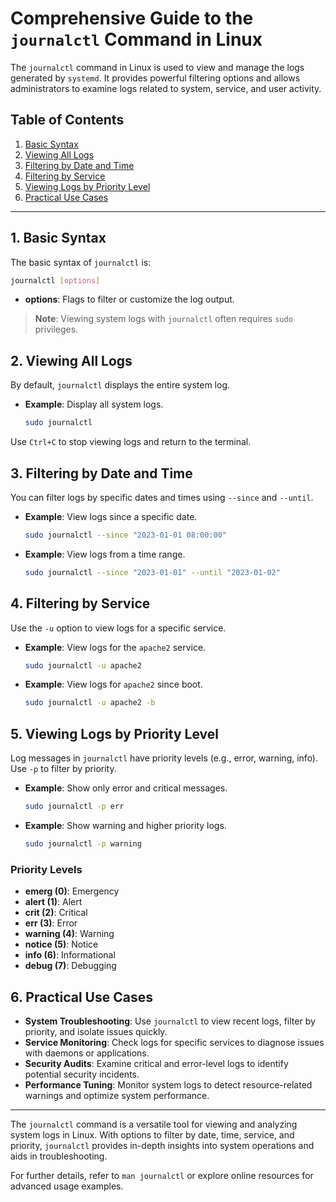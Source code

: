 
# Comprehensive Guide to the `journalctl` Command in Linux

The `journalctl` command in Linux is used to view and manage the logs generated by `systemd`. It provides powerful filtering options and allows administrators to examine logs related to system, service, and user activity.

## Table of Contents
1. [Basic Syntax](#basic-syntax)
2. [Viewing All Logs](#viewing-all-logs)
3. [Filtering by Date and Time](#filtering-by-date-and-time)
4. [Filtering by Service](#filtering-by-service)
5. [Viewing Logs by Priority Level](#viewing-logs-by-priority-level)
6. [Practical Use Cases](#practical-use-cases)

---

## 1. Basic Syntax

The basic syntax of `journalctl` is:
```bash
journalctl [options]
```
- **options**: Flags to filter or customize the log output.

> **Note**: Viewing system logs with `journalctl` often requires `sudo` privileges.

## 2. Viewing All Logs

By default, `journalctl` displays the entire system log.

- **Example**: Display all system logs.
  ```bash
  sudo journalctl
  ```

Use `Ctrl+C` to stop viewing logs and return to the terminal.

## 3. Filtering by Date and Time

You can filter logs by specific dates and times using `--since` and `--until`.

- **Example**: View logs since a specific date.
  ```bash
  sudo journalctl --since "2023-01-01 08:00:00"
  ```

- **Example**: View logs from a time range.
  ```bash
  sudo journalctl --since "2023-01-01" --until "2023-01-02"
  ```

## 4. Filtering by Service

Use the `-u` option to view logs for a specific service.

- **Example**: View logs for the `apache2` service.
  ```bash
  sudo journalctl -u apache2
  ```

- **Example**: View logs for `apache2` since boot.
  ```bash
  sudo journalctl -u apache2 -b
  ```

## 5. Viewing Logs by Priority Level

Log messages in `journalctl` have priority levels (e.g., error, warning, info). Use `-p` to filter by priority.

- **Example**: Show only error and critical messages.
  ```bash
  sudo journalctl -p err
  ```

- **Example**: Show warning and higher priority logs.
  ```bash
  sudo journalctl -p warning
  ```

### Priority Levels

- **emerg (0)**: Emergency
- **alert (1)**: Alert
- **crit (2)**: Critical
- **err (3)**: Error
- **warning (4)**: Warning
- **notice (5)**: Notice
- **info (6)**: Informational
- **debug (7)**: Debugging

## 6. Practical Use Cases

- **System Troubleshooting**: Use `journalctl` to view recent logs, filter by priority, and isolate issues quickly.
- **Service Monitoring**: Check logs for specific services to diagnose issues with daemons or applications.
- **Security Audits**: Examine critical and error-level logs to identify potential security incidents.
- **Performance Tuning**: Monitor system logs to detect resource-related warnings and optimize system performance.

---

The `journalctl` command is a versatile tool for viewing and analyzing system logs in Linux. With options to filter by date, time, service, and priority, `journalctl` provides in-depth insights into system operations and aids in troubleshooting.

For further details, refer to `man journalctl` or explore online resources for advanced usage examples.
